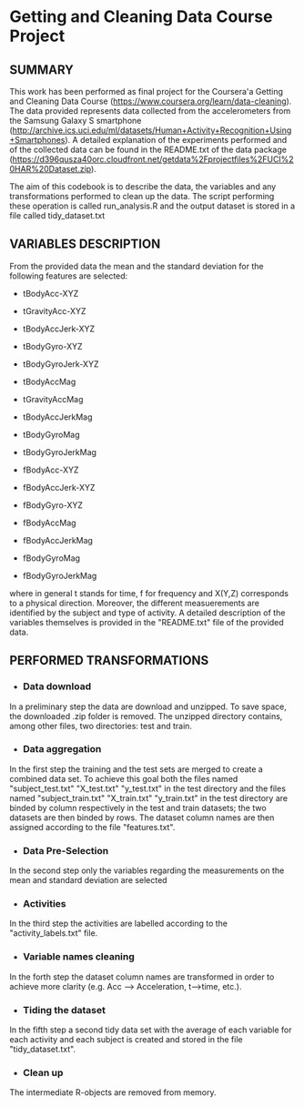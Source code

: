 # Getting and Cleaning Data Course Project

## SUMMARY

This work has been performed as final project for the Coursera'a Getting and Cleaning Data Course (https://www.coursera.org/learn/data-cleaning). 
The data provided represents data collected from the accelerometers from the Samsung Galaxy S smartphone (http://archive.ics.uci.edu/ml/datasets/Human+Activity+Recognition+Using+Smartphones). A detailed explanation of the experiments performed and of the collected data can be found in the README.txt of the data package (https://d396qusza40orc.cloudfront.net/getdata%2Fprojectfiles%2FUCI%20HAR%20Dataset.zip).

The aim of this codebook is to describe the data, the variables and any transformations performed to clean up the data. The script performing these operation is called run_analysis.R and the output dataset is stored in a file called tidy_dataset.txt

## VARIABLES DESCRIPTION
From the provided data the mean and the standard deviation for the following features are selected:

- tBodyAcc-XYZ

- tGravityAcc-XYZ

- tBodyAccJerk-XYZ

- tBodyGyro-XYZ

- tBodyGyroJerk-XYZ

- tBodyAccMag

- tGravityAccMag

- tBodyAccJerkMag

- tBodyGyroMag

- tBodyGyroJerkMag

- fBodyAcc-XYZ

- fBodyAccJerk-XYZ

- fBodyGyro-XYZ

- fBodyAccMag

- fBodyAccJerkMag

- fBodyGyroMag

- fBodyGyroJerkMag

where in general t stands for time, f for frequency and X(Y,Z) corresponds to a physical direction. Moreover, the different measuerements are identified by the subject and type of activity. A detailed description of the variables themselves is provided in the "README.txt" file of the provided data.

## PERFORMED TRANSFORMATIONS
* ### Data download

In a preliminary step the data are download and unzipped. To save space, the downloaded .zip folder is removed.
The unzipped directory contains, among other files, two directories: test and train.

* ### Data aggregation

In the first step the training and the test sets are merged to create a combined data set. To achieve this goal both the files named "subject_test.txt" "X_test.txt" "y_test.txt" in the test directory and the files named "subject_train.txt" "X_train.txt" "y_train.txt" in the test directory are binded by column respectively in the test and train datasets; the two datasets are then binded by rows. 
The dataset column names are then assigned according to the file "features.txt".

* ### Data Pre-Selection

In the second step only the variables regarding the measurements on the mean and standard deviation are selected 

* ### Activities 

In the third step the activities are labelled according to the "activity_labels.txt" file.

* ### Variable names cleaning 

In the forth step the dataset column names are transformed in order to achieve more clarity (e.g. Acc --> Acceleration, t-->time, etc.).

* ### Tiding the dataset

In the fifth step a second tidy data set with the average of each variable for each activity and each subject is created and stored in the file "tidy_dataset.txt".

* ### Clean up

The intermediate R-objects are removed from memory.
